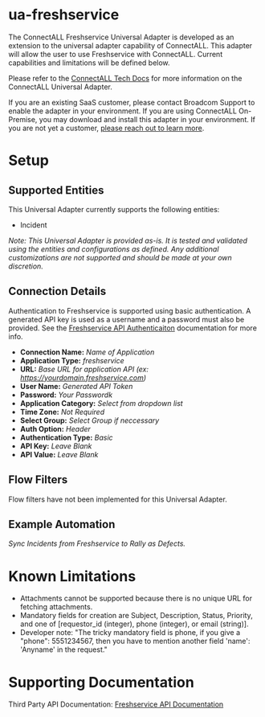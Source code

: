 # ua-freshservice

The ConnectALL Freshservice Universal Adapter is developed as an extension to the universal adapter capability of ConnectALL. This adapter will allow the user to use Freshservice with ConnectALL. Current capabilities and limitations will be defined below.

Please refer to the [ConnectALL Tech Docs](https://techdocs.broadcom.com/us/en/ca-enterprise-software/valueops/connectall/3-8/adapters/universal-adapter.html) for more information on the ConnectALL Universal Adapter.

If you are an existing SaaS customer, please contact Broadcom Support to enable the adapter in your environment. If you are using ConnectALL On-Premise, you may download and install this adapter in your environment. If you are not yet a customer, [please reach out to learn more](https://enterprise-software.broadcom.com/contact-us).

# Setup

## Supported Entities

This Universal Adapter currently supports the following entities:
* Incident

*Note: This Universal Adapter is provided as-is. It is tested and validated using the entities and configurations as defined. Any additional customizations are not supported and should be made at your own discretion.*

## Connection Details
Authentication to Freshservice is supported using basic authentication. A generated API key is used as a username and a password must also be provided. See the [Freshservice API Authenticaiton](https://api.freshservice.com/#authentication) documentation for more info.
* **Connection Name:** *Name of Application*
* **Application Type:** *freshservice*
* **URL:** *Base URL for application API (ex: https://yourdomain.freshservice.com)*
* **User Name:** *Generated API Token*
* **Password:** *Your Passwordk*
* **Application Category:** *Select from dropdown list*
* **Time Zone:** *Not Required*
* **Select Group:** *Select Group if neccessary*
* **Auth Option:** *Header*
* **Authentication Type:** *Basic*
* **API Key:** *Leave Blank*
* **API Value:** *Leave Blank*

## Flow Filters

Flow filters have not been implemented for this Universal Adapter.

## Example Automation

*Sync Incidents from Freshservice to Rally as Defects.*

# Known Limitations

* Attachments cannot be supported because there is no unique URL for fetching attachments.
* Mandatory fields for creation are Subject, Description, Status, Priority, and one of [requestor_id (integer), phone (integer), or email (string)].
* Developer note: "The tricky mandatory field is phone, if you give a "phone": 5551234567, then you have to mention another field 'name': 'Anyname' in the request."

# Supporting Documentation

Third Party API Documentation: [Freshservice API Documentation](https://api.freshservice.com/)
